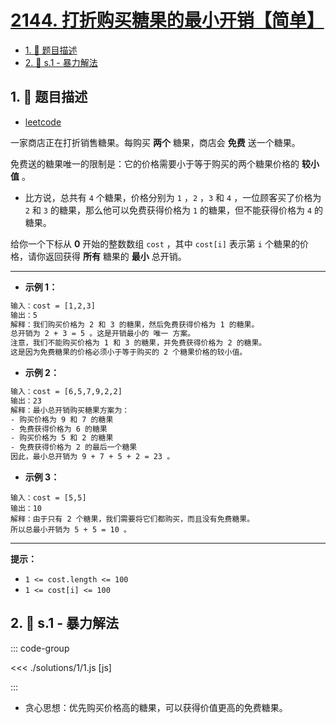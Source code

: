 # [2144. 打折购买糖果的最小开销【简单】](https://github.com/tnotesjs/TNotes.leetcode/tree/main/notes/2144.%20%E6%89%93%E6%8A%98%E8%B4%AD%E4%B9%B0%E7%B3%96%E6%9E%9C%E7%9A%84%E6%9C%80%E5%B0%8F%E5%BC%80%E9%94%80%E3%80%90%E7%AE%80%E5%8D%95%E3%80%91)

<!-- region:toc -->

- [1. 📝 题目描述](#1--题目描述)
- [2. 🎯 s.1 - 暴力解法](#2--s1---暴力解法)

<!-- endregion:toc -->

## 1. 📝 题目描述

- [leetcode](https://leetcode.cn/problems/minimum-cost-of-buying-candies-with-discount)

一家商店正在打折销售糖果。每购买 **两个** 糖果，商店会 **免费** 送一个糖果。

免费送的糖果唯一的限制是：它的价格需要小于等于购买的两个糖果价格的 **较小值** 。

- 比方说，总共有 `4` 个糖果，价格分别为 `1` ，`2` ，`3` 和 `4` ，一位顾客买了价格为 `2` 和 `3` 的糖果，那么他可以免费获得价格为 `1` 的糖果，但不能获得价格为 `4` 的糖果。

给你一个下标从 **0** 开始的整数数组 `cost` ，其中 `cost[i]` 表示第 `i` 个糖果的价格，请你返回获得 **所有** 糖果的 **最小** 总开销。

---

- **示例 1：**

```txt
输入：cost = [1,2,3]
输出：5
解释：我们购买价格为 2 和 3 的糖果，然后免费获得价格为 1 的糖果。
总开销为 2 + 3 = 5 。这是开销最小的 唯一 方案。
注意，我们不能购买价格为 1 和 3 的糖果，并免费获得价格为 2 的糖果。
这是因为免费糖果的价格必须小于等于购买的 2 个糖果价格的较小值。

```

- **示例 2：**

```txt
输入：cost = [6,5,7,9,2,2]
输出：23
解释：最小总开销购买糖果方案为：
- 购买价格为 9 和 7 的糖果
- 免费获得价格为 6 的糖果
- 购买价格为 5 和 2 的糖果
- 免费获得价格为 2 的最后一个糖果
因此，最小总开销为 9 + 7 + 5 + 2 = 23 。
```

- **示例 3：**

```
输入：cost = [5,5]
输出：10
解释：由于只有 2 个糖果，我们需要将它们都购买，而且没有免费糖果。
所以总最小开销为 5 + 5 = 10 。
```

---

**提示：**

- `1 <= cost.length <= 100`
- `1 <= cost[i] <= 100`

## 2. 🎯 s.1 - 暴力解法

::: code-group

<<< ./solutions/1/1.js [js]

:::

- 贪心思想：优先购买价格高的糖果，可以获得价值更高的免费糖果。
